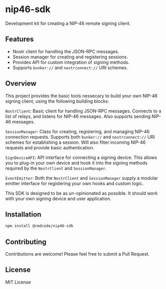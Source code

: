 # nip46-sdk

Development kit for creating a NIP-46 remote signing client.

## Features

* Nostr client for handling the JSON-RPC messages.
* Session manager for creating and registering sessions.
* Provides API for custom integration of signing methods.
* Supports `bunker://` and `nostrconnect://` URI schemes.

## Overview

This project provides the basic tools nessecary to build your own NIP-46 signing client, using the following building blocks:

`NostrClient`: Basic client for handling JSON-RPC messages. Connects to a list of relays, and listens for NIP-46 messages. Also supports sending NIP-46 messages.

`SessionManager`: Class for creating, registering, and managing NIP-46 connection requests. Supports both `bunker://` and `nostrconnect://` URI schemes for establishing a session. Will also filter incoming NIP-46 requests and provide basic authentication.

`SignDeviceAPI`: API interface for connecting a signing device. This allows you to plug-in your own device and hook it into the signing methods required by the `NostrClient` and `SessionManager`.

`EventEmitter`: Both the `NostrClient` and `SessionManager` supply a modular emitter interface for registering your own hooks and custom logic.

This SDK is designed to be as un-opinionated as possible. It should work with your own signing device and user application.

## Installation

```bash
npm install @cmdcode/nip46-sdk
```

## Contributing

Contributions are welcome! Please feel free to submit a Pull Request.

## License

MIT License
